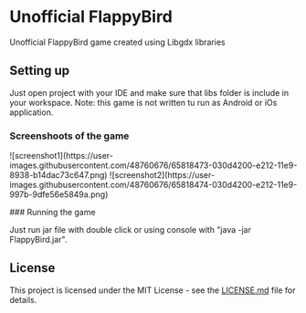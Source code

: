 # Unofficial FlappyBird

Unofficial FlappyBird game created using Libgdx libraries

## Setting up

Just open project with your IDE and make sure that libs folder is include in your workspace. 
Note: this game is not written tu run as Android or iOs application.

### Screenshoots of the game

<p aling=center>
![screenshot1](https://user-images.githubusercontent.com/48760676/65818473-030d4200-e212-11e9-8938-b14dac73c647.png)
![screenshot2](https://user-images.githubusercontent.com/48760676/65818474-030d4200-e212-11e9-997b-9dfe56e5849a.png)
</p>
### Running the game

Just run jar file with double click or using console with "java -jar FlappyBird.jar".

## License

This project is licensed under the MIT License - see the [LICENSE.md](LICENSE.md) file for details.
